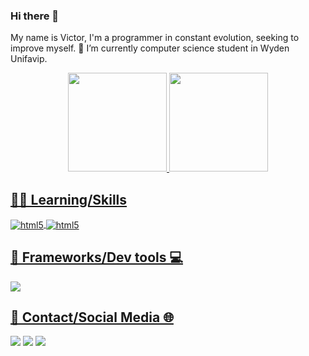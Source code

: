 ### Hi there 👋
My name is Victor, I'm a programmer in constant evolution, seeking to improve myself.
🔭 I’m currently computer science student in Wyden Unifavip.

<div align="center">
  <a href="https://github.com/VictorJCS">
  <img height="158em" src="https://github-readme-stats.vercel.app/api?username=VictorJCS&show_icons=true&theme=blue-green&include_all_commits=true&count_private=true"/>
  <img height="158em" src="https://github-readme-stats.vercel.app/api/top-langs/?username=VictorJCS&layout=compact&langs_count=7&theme=blue-green"/>
</div>

## 👩‍💻 Learning/Skills

<div>
  <img align="center" alt="html5" src="https://img.shields.io/badge/C-00599C?style=for-the-badge&logo=c&logoColor=white"/>
  <img align="center" alt="html5" src="https://img.shields.io/badge/C%2B%2B-00599C?style=for-the-badge&logo=c%2B%2B&logoColor=white"/>
 
  

## 🚀 Frameworks/Dev tools 💻
<div>
  <img src="https://img.shields.io/badge/Visual_Studio_Code-0078D4?style=for-the-badge&logo=visual%20studio%20code&logoColor=white" target="_blank">
 

## 📱 Contact/Social Media 🌐

<div> 
  <a href="https://www.instagram.com/zerkitotv/" target="_blank"><img src="https://img.shields.io/badge/-Instagram-%23E4405F?style=for-the-badge&logo=instagram&logoColor=white" target="_blank"></a>
  <a href = "mailto:zekronex@gmail.com"><img src="https://img.shields.io/badge/Gmail-D14836?style=for-the-badge&logo=gmail&logoColor=white" target="_blank"></a>
  <a href="https://www.linkedin.com/in/victor-josé-cavalcante-da-silva-753264248/" target="_blank"><img src="https://img.shields.io/badge/-LinkedIn-%230077B5?style=for-the-badge&logo=linkedin&logoColor=white" target="_blank"></a>
</div>


<!--


# 💻 Experience 👔
- **2024 - currently -> University projects of class. 

# 📚 Academic education 📖
- **2024 ongoing until 2028 -> Wyden Unifavip** <br>
-->

<!--
- 🔭 I’m currently working on ...
- 🌱 I’m currently learning ...
- 👯 I’m looking to collaborate on ...
- 🤔 I’m looking for help with ...
- 💬 Ask me about ...
- 📫 How to reach me: ...
- 😄 Pronouns: ...
- ⚡ Fun fact: ...
-->

